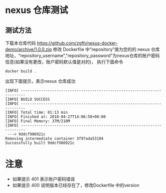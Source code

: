 # nexus 仓库测试
## 测试方法
下载本仓库代码 https://github.com/zgfh/nexus-docker-demo/archive/1.0.0.zip
修改 Dockerfile 中“repository”值为您的的 nexus 仓库地址，“repository_username”,"repository_password"为nexus仓库的账户密码信息(如果没有更改，账户密码默认值是对的)，
执行下面命令
```
docker build .
```
出现下面提示，表示nexus 仓库成功
```
[INFO] ------------------------------------------------------------------------
[INFO] BUILD SUCCESS
[INFO] ------------------------------------------------------------------------
[INFO] Total time: 01:13 min
[INFO] Finished at: 2018-04-27T14:06:58+00:00
[INFO] Final Memory: 37M/210M
[INFO] ------------------------------------------------------------------------
 ---> 9ddcf986921c
Removing intermediate container 3f97ada53184
Successfully built 9ddcf986921c

```

# 注意
- 如果提示 401 表示账户密码错误
- 如果提示 400 说明版本已经存在了，修改Dockerfile 中的version